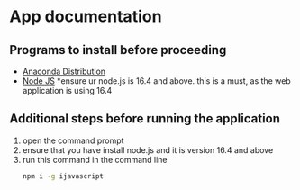 # App documentation

## Programs to install before proceeding
- [Anaconda Distribution](https://www.anaconda.com/products/distribution)
- [Node JS](https://nodejs.org/en/) *ensure ur node.js is 16.4 and above. this is a must, as the web application is using 16.4

## Additional steps before running the application
1. open the command prompt
2. ensure that you have install node.js and it is version 16.4 and above
3. run this command in the command line
   ```bash
   npm i -g ijavascript 
   ```
